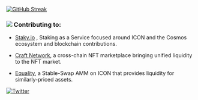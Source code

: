 
[![GitHub Streak](https://github-readme-streak-stats.herokuapp.com?user=Lucas-L&theme=dark)](https://git.io/streak-stats)

###  ![](https://cdn.discordapp.com/emojis/1008668021038010409.webp?size=40&quality=lossless)  Contributing to:

- [Staky.io](https://staky.io) , Staking as a Service focused around ICON and the Cosmos ecosystem and blockchain contributions.

- [Craft Network](https://craft.network), a cross-chain NFT marketplace bringing unified liquidity to the NFT market.

- [Equality](https://equality.exchange), a Stable-Swap AMM on ICON that provides liquidity for similarly-priced assets.


[![Twitter](https://img.shields.io/badge/Twitter-%231DA1F2.svg?logo=Twitter&logoColor=white)](https://twitter.com/Lucas-L) 